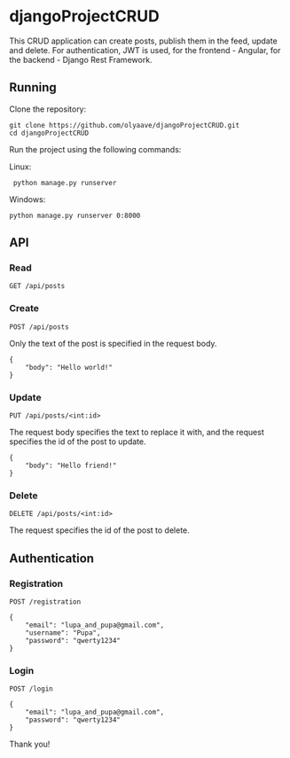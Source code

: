 # djangoProjectCRUD

 <p>This CRUD application can create posts, publish them in the feed, update and delete. For authentication, 
 JWT is used, for the frontend - Angular, for the backend - Django Rest Framework.</p>

## Running 

Clone the repository:
```
git clone https://github.com/olyaave/djangoProjectCRUD.git
cd djangoProjectCRUD
```

Run the project using the following commands:

Linux:
```
 python manage.py runserver
```
Windows:
```
python manage.py runserver 0:8000
```

## API

### Read 
```
GET /api/posts
```
### Create
```
POST /api/posts
``` 
Only the text of the post is specified in the request body.
```
{
    "body": "Hello world!"
}
```

### Update
```
PUT /api/posts/<int:id>
``` 
The request body specifies the text to replace it with, and the request specifies the id of the post to update.
```
{
    "body": "Hello friend!"
}
```

### Delete

```
DELETE /api/posts/<int:id>
``` 
The request specifies the id of the post to delete.

## Authentication

### Registration

```
POST /registration
```

```
{
    "email": "lupa_and_pupa@gmail.com",
    "username": "Pupa",
    "password": "qwerty1234"
}
```

### Login

```
POST /login
```

```
{
    "email": "lupa_and_pupa@gmail.com",
    "password": "qwerty1234"
}
```

Thank you!
